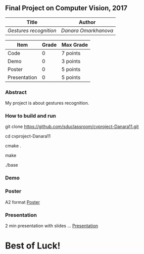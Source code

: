## Final Project on Computer Vision, 2017

| Title                          | Author         |
| ------------------------------ | -------------- |
| _Gestures recognition_ | _Danara Omarkhanova_ |



| Item          | Grade | Max Grade  |
| ------------- | ----- | ---------- |
| Code          | 0     | 7 points   |
| Demo          | 0     | 3 points   |
| Poster        | 0     | 5 points   |
| Presentation  | 0     | 5 points   |

### Abstract
My project is about gestures recognition. 


### How to build and run
git clone https://github.com/sduclassroom/cvproject-Danara11.git

cd cvproject-Danara11

cmake .

make

./base

### Demo

### Poster
A2 format
[Poster](pdf/poster.pdf)

### Presentation
2 min presentation with slides ...
[Presentation](pdf/presentation.pdf)

# Best of Luck!
